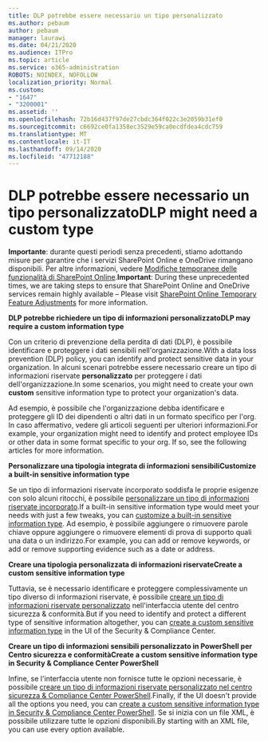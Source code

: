 ```yaml
---
title: DLP potrebbe essere necessario un tipo personalizzato
ms.author: pebaum
author: pebaum
manager: laurawi
ms.date: 04/21/2020
ms.audience: ITPro
ms.topic: article
ms.service: o365-administration
ROBOTS: NOINDEX, NOFOLLOW
localization_priority: Normal
ms.custom:
- "1647"
- "3200001"
ms.assetid: ''
ms.openlocfilehash: 72b16d437f97de27cbdc364f022c3e2059b31ef0
ms.sourcegitcommit: c6692ce0fa1358ec3529e59ca0ecdfdea4cdc759
ms.translationtype: MT
ms.contentlocale: it-IT
ms.lasthandoff: 09/14/2020
ms.locfileid: "47712188"
---
```

# <a name="dlp-might-need-a-custom-type"></a><span data-ttu-id="f0512-102">DLP potrebbe essere necessario un tipo personalizzato</span><span class="sxs-lookup"><span data-stu-id="f0512-102">DLP might need a custom type</span></span>

<span data-ttu-id="f0512-103">**Importante**: durante questi periodi senza precedenti, stiamo adottando misure per garantire che i servizi SharePoint Online e OneDrive rimangano disponibili. Per altre informazioni, vedere [Modifiche temporanee delle funzionalità di SharePoint Online](https://aka.ms/ODSPAdjustments).</span><span class="sxs-lookup"><span data-stu-id="f0512-103">**Important**: During these unprecedented times, we are taking steps to ensure that SharePoint Online and OneDrive services remain highly available – Please visit [SharePoint Online Temporary Feature Adjustments](https://aka.ms/ODSPAdjustments) for more information.</span></span>

<span data-ttu-id="f0512-104">**DLP potrebbe richiedere un tipo di informazioni personalizzato**</span><span class="sxs-lookup"><span data-stu-id="f0512-104">**DLP may require a custom information type**</span></span>

<span data-ttu-id="f0512-105">Con un criterio di prevenzione della perdita di dati (DLP), è possibile identificare e proteggere i dati sensibili nell'organizzazione.</span><span class="sxs-lookup"><span data-stu-id="f0512-105">With a data loss prevention (DLP) policy, you can identify and protect sensitive data in your organization.</span></span> <span data-ttu-id="f0512-106">In alcuni scenari potrebbe essere necessario creare un tipo di informazioni riservate **personalizzato** per proteggere i dati dell'organizzazione.</span><span class="sxs-lookup"><span data-stu-id="f0512-106">In some scenarios, you might need to create your own **custom** sensitive information type to protect your organization's data.</span></span>

<span data-ttu-id="f0512-107">Ad esempio, è possibile che l'organizzazione debba identificare e proteggere gli ID dei dipendenti o altri dati in un formato specifico per l'org. In caso affermativo, vedere gli articoli seguenti per ulteriori informazioni.</span><span class="sxs-lookup"><span data-stu-id="f0512-107">For example, your organization might need to identify and protect employee IDs or other data in some format specific to your org. If so, see the following articles for more information.</span></span>
  
 <span data-ttu-id="f0512-108">**Personalizzare una tipologia integrata di informazioni sensibili**</span><span class="sxs-lookup"><span data-stu-id="f0512-108">**Customize a built-in sensitive information type**</span></span>
  
<span data-ttu-id="f0512-109">Se un tipo di informazioni riservate incorporato soddisfa le proprie esigenze con solo alcuni ritocchi, è possibile [personalizzare un tipo di informazioni riservate incorporato](https://docs.microsoft.com/microsoft-365/compliance/customize-a-built-in-sensitive-information-type).</span><span class="sxs-lookup"><span data-stu-id="f0512-109">If a built-in sensitive information type would meet your needs with just a few tweaks, you can [customize a built-in sensitive information type](https://docs.microsoft.com/microsoft-365/compliance/customize-a-built-in-sensitive-information-type).</span></span> <span data-ttu-id="f0512-110">Ad esempio, è possibile aggiungere o rimuovere parole chiave oppure aggiungere o rimuovere elementi di prova di supporto quali una data o un indirizzo.</span><span class="sxs-lookup"><span data-stu-id="f0512-110">For example, you can add or remove keywords, or add or remove supporting evidence such as a date or address.</span></span>
  
 <span data-ttu-id="f0512-111">**Creare una tipologia personalizzata di informazioni riservate**</span><span class="sxs-lookup"><span data-stu-id="f0512-111">**Create a custom sensitive information type**</span></span>
  
<span data-ttu-id="f0512-112">Tuttavia, se è necessario identificare e proteggere complessivamente un tipo diverso di informazioni riservate, è possibile [creare un tipo di informazioni riservate personalizzato](https://docs.microsoft.com/microsoft-365/compliance/create-a-custom-sensitive-information-type) nell'interfaccia utente del centro sicurezza & conformità.</span><span class="sxs-lookup"><span data-stu-id="f0512-112">But if you need to identify and protect a different type of sensitive information altogether, you can [create a custom sensitive information type](https://docs.microsoft.com/microsoft-365/compliance/create-a-custom-sensitive-information-type) in the UI of the Security & Compliance Center.</span></span>
  
<span data-ttu-id="f0512-113">**Creare un tipo di informazioni sensibili personalizzato in PowerShell per Centro sicurezza e conformità**</span><span class="sxs-lookup"><span data-stu-id="f0512-113">**Create a custom sensitive information type in Security & Compliance Center PowerShell**</span></span>

<span data-ttu-id="f0512-114">Infine, se l'interfaccia utente non fornisce tutte le opzioni necessarie, è possibile [creare un tipo di informazioni riservate personalizzato nel centro sicurezza & Compliance Center PowerShell](https://docs.microsoft.com/microsoft-365/compliance/create-a-custom-sensitive-information-type-in-scc-powershell).</span><span class="sxs-lookup"><span data-stu-id="f0512-114">Finally, if the UI doesn't provide all the options you need, you can [create a custom sensitive information type in Security & Compliance Center PowerShell](https://docs.microsoft.com/microsoft-365/compliance/create-a-custom-sensitive-information-type-in-scc-powershell).</span></span> <span data-ttu-id="f0512-115">Se si inizia con un file XML, è possibile utilizzare tutte le opzioni disponibili.</span><span class="sxs-lookup"><span data-stu-id="f0512-115">By starting with an XML file, you can use every option available.</span></span>
